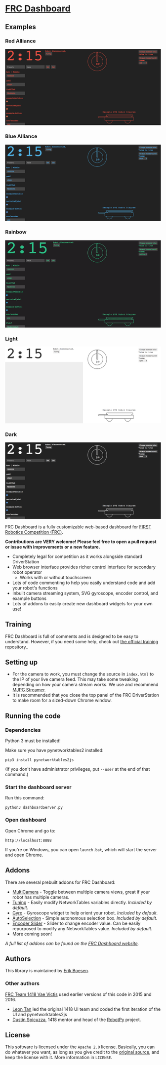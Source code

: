 # [FRC Dashboard](https://frcdashboard.github.io)
## Examples
### Red Alliance
![Red theme](screenshots/red.png)
### Blue Alliance
![Blue theme](screenshots/blue.png)
### Rainbow
![Rainbow theme](screenshots/rainbow.gif)
### Light
![Light theme](screenshots/light.png)
### Dark
![Dark theme](screenshots/dark.png)

FRC Dashboard is a fully customizable web-based dashboard for [FIRST Robotics Competition (FRC)](http://firstinspires.org/robotics/frc).

__Contributions are VERY welcome! Please feel free to open a pull request or issue with improvements or a new feature.__

* Completely legal for competition as it works alongside standard DriverStation
* Web browser interface provides richer control interface for secondary robot operator
  * Works with or without touchscreen
* Lots of code commenting to help you easily understand code and add your robot's functions
* Inbuilt camera streaming system, SVG gyroscope, encoder control, and example buttons
* Lots of addons to easily create new dashboard widgets for your own use!

## Training
FRC Dashboard is full of comments and is designed to be easy to understand. However, if you need some help, check out [the official training repository.](https://github.com/FRCDashboard/training).

## Setting up

* For the camera to work, you must change the source in `index.html` to the IP of your live camera feed. This may take some tweaking depending on how your camera stream works. We use and recommend [MJPG Streamer](https://github.com/jacksonliam/mjpg-streamer).
* It is recommended that you close the top panel of the FRC DriverStation to make room for a sized-down Chrome window.

## Running the code

### Dependencies

Python 3 must be installed!

Make sure you have pynetworktables2 installed:

    pip3 install pynetworktables2js

(If you don't have administrator privileges, put `--user` at the end of that command.)

### Start the dashboard server

Run this command:

    python3 dashboardServer.py

### Open dashboard

Open Chrome and go to:

    http://localhost:8888

If you're on Windows, you can open `launch.bat`, which will start the server and open Chrome.

## Addons

There are several prebuilt addons for FRC Dashboard:
* [MultiCamera](https://github.com/FRCDashboard/addon-MultiCamera) - Toggle between multiple camera views, great if your robot has multiple cameras.
* [Tuning](https://github.com/FRCDashboard/addon-Tuning) - Easily modify NetworkTables variables directly. _Included by default._
* [Gyro](https://github.com/FRCDashboard/addon-Gyro) - Gyroscope widget to help orient your robot. _Included by default._
* [AutoSelection](https://github.com/FRCDashboard/addon-AutoSelection) - Simple autonomous selection box. _Included by default._
* [Encoder Slider](https://github.com/FRCDashboard/addon-EncoderSlider) - Slider to change encoder value. Can be easily repurposed to modify any NetworkTables value. _Included by default._
* More coming soon!

_A full list of addons can be found on the [FRC Dashboard website](https://frcdashboard.github.io)._

## Authors

This library is maintained by [Erik Boesen](https://github.com/ErikBoesen).

### Other authors

[FRC Team 1418 Vae Victis](https://github.com/frc1418) used earlier versions of this code in 2015 and 2016.

* [Leon Tan](https://github.com/lleontan) led the original 1418 UI team and coded the first iteration of the UI and pynetworktables2js
* [Dustin Spicuzza](https://github.com/virtuald), 1418 mentor and head of the [RobotPy](https://github.com/robotpy) project.

## License

This software is licensed under the `Apache 2.0` license. Basically, you can do whatever you want, as long as you give credit to the [original source](https://github.com/FRCDashboard/FRCDashboard), and keep the license with it. More information in `LICENSE`.
